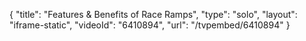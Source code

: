 {
    "title": "Features & Benefits of Race Ramps",
    "type": "solo",
    "layout": "iframe-static",
    "videoId": "6410894",
    "url": "\/tvpembed\/6410894"
}